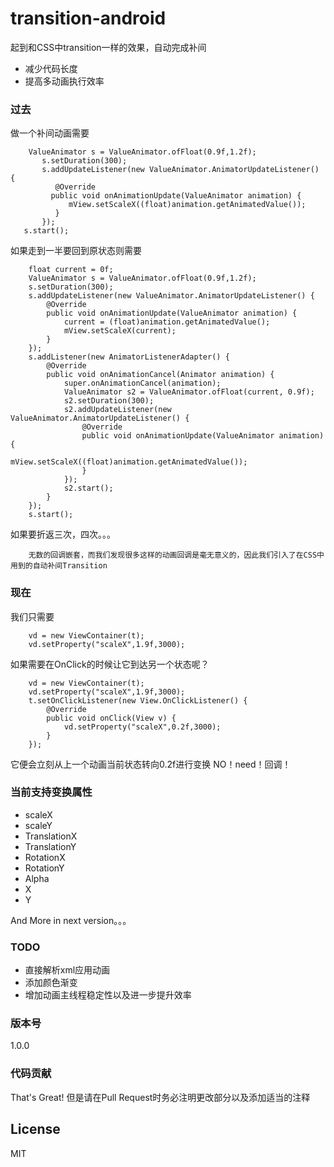 # transition-android

起到和CSS中transition一样的效果，自动完成补间

  - 减少代码长度
  - 提高多动画执行效率

### 过去
做一个补间动画需要

        ValueAnimator s = ValueAnimator.ofFloat(0.9f,1.2f);
           s.setDuration(300);
           s.addUpdateListener(new ValueAnimator.AnimatorUpdateListener() {
              @Override
             public void onAnimationUpdate(ValueAnimator animation) {
                 mView.setScaleX((float)animation.getAnimatedValue());        
              }
           });
       s.start();

如果走到一半要回到原状态则需要


        float current = 0f;
        ValueAnimator s = ValueAnimator.ofFloat(0.9f,1.2f);
        s.setDuration(300);
        s.addUpdateListener(new ValueAnimator.AnimatorUpdateListener() {
            @Override
            public void onAnimationUpdate(ValueAnimator animation) {
                current = (float)animation.getAnimatedValue();
                mView.setScaleX(current);
            }
        });
        s.addListener(new AnimatorListenerAdapter() {
            @Override
            public void onAnimationCancel(Animator animation) {
                super.onAnimationCancel(animation);
                ValueAnimator s2 = ValueAnimator.ofFloat(current, 0.9f);
                s2.setDuration(300);
                s2.addUpdateListener(new ValueAnimator.AnimatorUpdateListener() {
                    @Override
                    public void onAnimationUpdate(ValueAnimator animation) {
                        mView.setScaleX((float)animation.getAnimatedValue());
                    }
                });
                s2.start();
            }
        });
        s.start();
        
如果要折返三次，四次。。。

        无数的回调嵌套，而我们发现很多这样的动画回调是毫无意义的，因此我们引入了在CSS中用到的自动补间Transition
    
    
### 现在
我们只需要

        vd = new ViewContainer(t);
        vd.setProperty("scaleX",1.9f,3000);

如果需要在OnClick的时候让它到达另一个状态呢？

        vd = new ViewContainer(t);
        vd.setProperty("scaleX",1.9f,3000);
        t.setOnClickListener(new View.OnClickListener() {
            @Override
            public void onClick(View v) {
                vd.setProperty("scaleX",0.2f,3000);
            }
        });

它便会立刻从上一个动画当前状态转向0.2f进行变换 NO！need！回调！

### 当前支持变换属性
- scaleX
- scaleY
- TranslationX
- TranslationY
- RotationX
- RotationY
- Alpha
- X
- Y
    
And More in next version。。。

### TODO
- 直接解析xml应用动画
- 添加颜色渐变
- 增加动画主线程稳定性以及进一步提升效率

### 版本号
1.0.0


### 代码贡献
That's Great!
但是请在Pull Request时务必注明更改部分以及添加适当的注释


License
----

MIT

